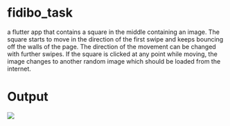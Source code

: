 # fidibo_task

a flutter app that contains a square in the middle containing an image. The square starts to move in the direction of the first swipe and keeps bouncing off the walls of the page. The direction of the movement can be changed with further swipes. If the square is clicked at any point while moving, the image changes to another random image which should be loaded from the internet.

# Output
<img src="https://github.com/abbashosseini76/fidibo_task/blob/master/assets/output.gif?raw=true"/>
